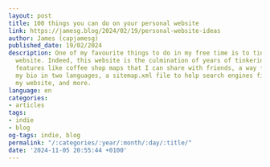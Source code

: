```yaml
---
layout: post
title: 100 things you can do on your personal website
link: https://jamesg.blog/2024/02/19/personal-website-ideas
author: James (capjamesg)
published_date: 19/02/2024
description: One of my favourite things to do in my free time is to tinker with this
  website. Indeed, this website is the culmination of years of tinkering. I have added
  features like coffee shop maps that I can share with friends, a way for me to share
  my bio in two languages, a sitemap.xml file to help search engines find pages on
  my website, and more.
language: en
categories:
- articles
tags:
- indie
- blog
og-tags: indie, blog
permalink: "/:categories/:year/:month/:day/:title/"
date: '2024-11-05 20:55:44 +0100'
---
```

